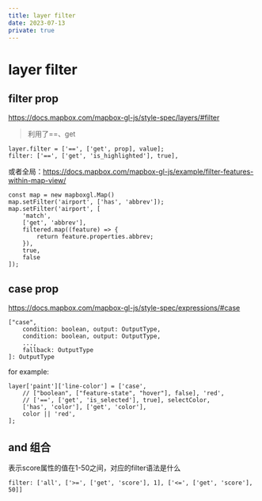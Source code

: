 ```yaml
---
title: layer filter
date: 2023-07-13
private: true
---
```

# layer filter

## filter prop
https://docs.mapbox.com/mapbox-gl-js/style-spec/layers/#filter
> 利用了==、get

    layer.filter = ['==', ['get', prop], value];
    filter: ['==', ['get', 'is_highlighted'], true],

或者全局：https://docs.mapbox.com/mapbox-gl-js/example/filter-features-within-map-view/

    const map = new mapboxgl.Map()
    map.setFilter('airport', ['has', 'abbrev']);
    map.setFilter('airport', [
        'match',
        ['get', 'abbrev'],
        filtered.map((feature) => {
            return feature.properties.abbrev;
        }),
        true,
        false
    ]);

## case prop
https://docs.mapbox.com/mapbox-gl-js/style-spec/expressions/#case

    ["case",
        condition: boolean, output: OutputType,
        condition: boolean, output: OutputType,
        ...,
        fallback: OutputType
    ]: OutputType

for example:

    layer['paint']['line-color'] = ['case',
        // ["boolean", ["feature-state", "hover"], false], 'red',
        // ['==', ['get', 'is_selected'], true], selectColor,
        ['has', 'color'], ['get', 'color'],
        color || 'red',
    ];

## and 组合
表示score属性的值在1-50之间，对应的filter语法是什么

    filter: ['all', ['>=', ['get', 'score'], 1], ['<=', ['get', 'score'], 50]]